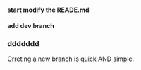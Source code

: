 #### start modify the READE.md

#### add dev branch

### ddddddd
Crreting a new branch is quick AND simple.
